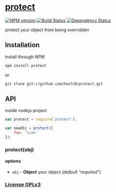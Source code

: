 # [protect](http://supergiovane.tk/#/protect)

[![NPM version](https://badge.fury.io/js/protect.svg)](http://badge.fury.io/js/protect)
[![Build Status](https://travis-ci.org/hex7c0/protect.svg)](https://travis-ci.org/hex7c0/protect)
[![Dependency Status](https://david-dm.org/hex7c0/protect/status.svg)](https://david-dm.org/hex7c0/protect)

protect your object from being overridden

## Installation

Install through NPM

```bash
npm install protect
```
or
```bash
git clone git://github.com/hex7c0/protect.git
```

## API

inside nodejs project
```js
var protect = require('protect');

var newObj = protect({
    foo: 'ciao'
});
```

### protect(obj)

#### options

 - `obj` - **Object** your object *(default "required")*

### [License GPLv3](http://opensource.org/licenses/GPL-3.0)
